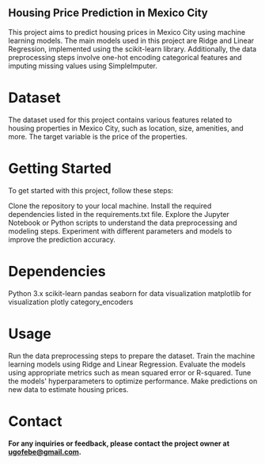 ## Housing Price Prediction in Mexico City
This project aims to predict housing prices in Mexico City using machine learning models. The main models used in this project are Ridge and Linear Regression, implemented using the scikit-learn library. Additionally, the data preprocessing steps involve one-hot encoding categorical features and imputing missing values using SimpleImputer.

# Dataset
The dataset used for this project contains various features related to housing properties in Mexico City, such as location, size, amenities, and more. The target variable is the price of the properties.

# Getting Started
To get started with this project, follow these steps:

Clone the repository to your local machine.
Install the required dependencies listed in the requirements.txt file.
Explore the Jupyter Notebook or Python scripts to understand the data preprocessing and modeling steps.
Experiment with different parameters and models to improve the prediction accuracy.

# Dependencies
Python 3.x
scikit-learn
pandas
seaborn for data visualization
matplotlib for visualization
plotly
category_encoders

# Usage
Run the data preprocessing steps to prepare the dataset.
Train the machine learning models using Ridge and Linear Regression.
Evaluate the models using appropriate metrics such as mean squared error or R-squared.
Tune the models' hyperparameters to optimize performance.
Make predictions on new data to estimate housing prices.

# Contact
**For any inquiries or feedback, please contact the project owner at ugofebe@gmail.com.**

